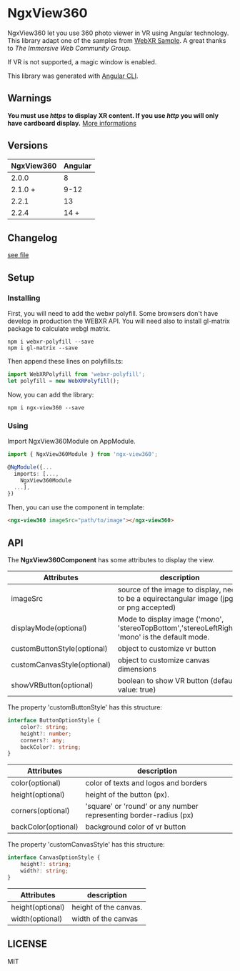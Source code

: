 # NgxView360

NgxView360 let you use 360 photo viewer in VR using Angular technology.
This library adapt one of the samples from [WebXR Sample](https://github.com/immersive-web/webxr-samples).
A great thanks to *The Immersive Web Community Group*.

If VR is not supported, a magic window is enabled.

This library was generated with [Angular CLI](https://github.com/angular/angular-cli).


## Warnings

**You must use _https_ to display XR content. If you use _http_ you will only have cardboard display.**
[More informations](https://www.w3.org/TR/webxr/)

## Versions

NgxView360 | Angular
------------ | -------------
2.0.0 | 8
2.1.0 + | 9-12 
2.2.1  | 13
2.2.4  | 14 +

## Changelog

[see file](https://github.com/Gegelascience/ngx-view360/blob/master/projects/ngx-view360/changelog.md)

## Setup

### Installing

First, you will need to add the webxr polyfill. Some browsers don't have develop in production the WEBXR API.
You will need also to install gl-matrix package to calculate webgl matrix.

````
npm i webxr-polyfill --save
npm i gl-matrix --save
````

Then append these lines on polyfills.ts:

```typescript
import WebXRPolyfill from 'webxr-polyfill';
let polyfill = new WebXRPolyfill();
```

Now, you can add the library:

````
npm i ngx-view360 --save
````

### Using

Import NgxView360Module on AppModule.

```typescript
import { NgxView360Module } from 'ngx-view360';

@NgModule({...
  imports: [...,
    NgxView360Module
  ...],
})
```

Then, you can use the component in template:

```html
<ngx-view360 imageSrc="path/to/image"></ngx-view360>
```

## API

The **NgxView360Component** has some attributes to display the view.

Attributes | description
------------ | -------------
imageSrc | source of the image to display, need to be a equirectangular image (jpg or png accepted)
displayMode(optional) | Mode to display image ('mono', 'stereoTopBottom','stereoLeftRight'). 'mono' is the default mode.
customButtonStyle(optional) | object to customize vr button
customCanvasStyle(optional) | object to customize canvas dimensions
showVRButton(optional) | boolean to show VR button (default value: true)

The property 'customButtonStyle' has this structure:

```typescript
interface ButtonOptionStyle {
    color?: string;
    height?: number;
    corners?: any;
    backColor?: string;
}
```

Attributes | description
------------ | -------------
color(optional) | color of texts and logos and borders
height(optional) | height of the button (px).
corners(optional) | 'square' or 'round' or any number representing border-radius (px)
backColor(optional) | background color of vr button


The property 'customCanvasStyle' has this structure:

```typescript
interface CanvasOptionStyle {
    height?: string;
    width?: string;
}
```

Attributes | description
------------ | -------------
height(optional) | height of the canvas.
width(optional) | width of the canvas




## LICENSE

MIT

